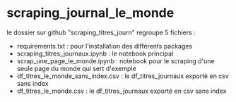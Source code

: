 # scraping_journal_le_monde

le dossier sur github "scraping_titres_journ" regroupe 5 fichiers : 
- requirements.txt : pour l'installation des différents packages
- scraping_titres_journaux.ipynb : le notebook principal
- scrap_une_page_le_monde.ipynb : notebook pour le scraping d'une seule page du monde qui sert d'exemple
- df_titres_le_monde_sans_index.csv : le df_titres_journaux exporté en csv sans index
- df_titres_le_monde.csv : le df_titres_journaux exporté en csv sans index
